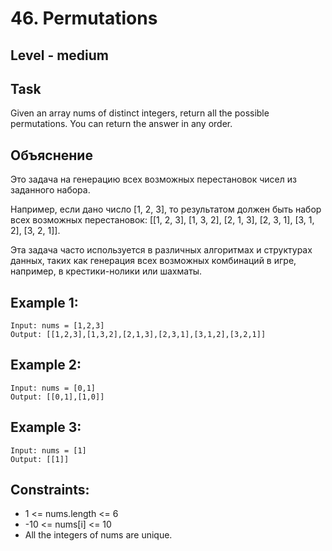# 46. Permutations


## Level - medium


## Task
Given an array nums of distinct integers, return all the possible permutations. You can return the answer in any order.


## Объяснение
Это задача на генерацию всех возможных перестановок чисел из заданного набора.

Например, если дано число [1, 2, 3], то результатом должен быть набор всех возможных перестановок: [[1, 2, 3], [1, 3, 2], [2, 1, 3], [2, 3, 1], [3, 1, 2], [3, 2, 1]].

Эта задача часто используется в различных алгоритмах и структурах данных, таких как генерация всех возможных комбинаций в игре, 
например, в крестики-нолики или шахматы.


## Example 1:
````
Input: nums = [1,2,3]
Output: [[1,2,3],[1,3,2],[2,1,3],[2,3,1],[3,1,2],[3,2,1]]
````


## Example 2:
````
Input: nums = [0,1]
Output: [[0,1],[1,0]]
````


## Example 3:
````
Input: nums = [1]
Output: [[1]]
````


## Constraints:
- 1 <= nums.length <= 6
- -10 <= nums[i] <= 10
- All the integers of nums are unique.